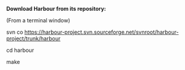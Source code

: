 **Download Harbour from its repository:**

(From a terminal window)

svn co https://harbour-project.svn.sourceforge.net/svnroot/harbour-project/trunk/harbour


cd harbour


make